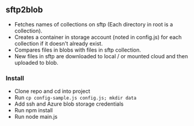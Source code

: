 ## sftp2blob
- Fetches names of collections on sftp (Each directory in root is a collection).
- Creates a container in storage account (noted in config.js) for each collection if it doesn't already exist.
- Compares files in blobs with files in sftp collection.
- New files in sftp are downloaded to local / or mounted cloud and then uploaded to blob.

### Install
- Clone repo and cd into project
- Run `cp config-sample.js config.js; mkdir data`
- Add ssh and Azure blob storage credentials
- Run npm install
- Run node main.js
